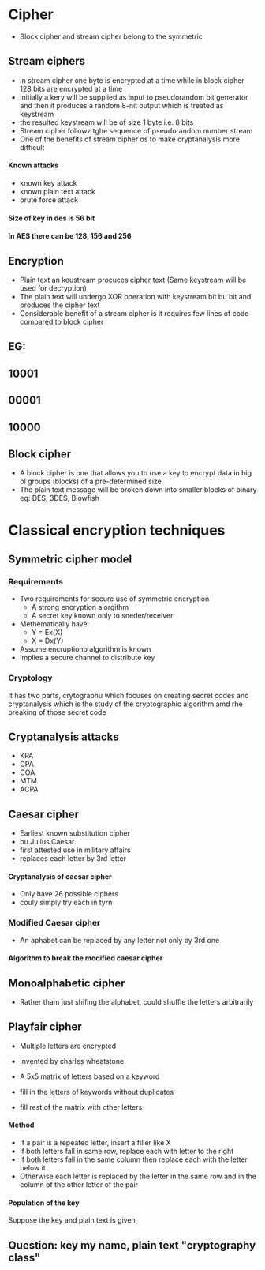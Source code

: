 # Cipher
- Block cipher and stream cipher belong to the symmetric 

## Stream ciphers
- in stream cipher one byte is encrypted at a time while in block cipher 128 bits are encrypted at a time
- initially a kery will be supplied as input to pseudorandom bit generator and then it produces a random 8-nit output which is treated as keystream
- the resulted keystream will be of size 1 byte i.e. 8 bits
- Stream cipher followz tghe sequence of pseudorandom number stream
- One of the benefits of stream cipher os to make cryptanalysis more difficult

#### Known attacks
- known key attack
- known plain text attack
- brute force attack

#### Size of key in des is 56 bit
#### In AES there can be 128, 156 and 256

## Encryption
- Plain text an keustream procuces cipher text (Same keystream will be used for decryption)
- The plain text will undergo XOR operation with keystream bit bu bit and produces the cipher text
- Considerable benefit of a stream cipher is it requires few lines of code compared to block cipher

## EG:
## 10001
00001
--------
10000
--------

## Block cipher
- A block cipher is one that allows you to use a key to encrypt data in big ol groups (blocks) of a pre-determined size
- The plain text message will be broken down into smaller blocks of binary
eg: DES, 3DES, Blowfish


# Classical encryption techniques
## Symmetric cipher model

### Requirements
- Two requirements for secure use of symmetric encryption
	- A strong encryption alorgithm
	- A secret key known only to sneder/receiver
- Methematically have:
	- Y = Ex(X)
	- X = Dx(Y)
- Assume encruptionb algorithm is known
- implies a secure channel to distribute key

### Cryptology
It has two parts, crytographu which focuses on creating secret codes and cryptanalysis which is the study of the cryptographic algorithm amd rhe breaking of those secret code

## Cryptanalysis attacks
- KPA
- CPA
- COA
- MTM
- ACPA

## Caesar cipher
- Earliest known substitution cipher
- bu Julius Caesar
- first attested use in military affairs
- replaces each letter by 3rd letter

#### Cryptanalysis of caesar cipher
- Only have 26 possible ciphers
- couly simply try each in tyrn

### Modified Caesar cipher
- An aphabet can be replaced by any letter not only by 3rd one

#### Algorithm to break the modified caesar cipher

## Monoalphabetic cipher
- Rather tham just shifing the alphabet, could shuffle the letters arbitrarily

## Playfair cipher
- Multiple letters are encrypted
- Invented by charles wheatstone

- A 5x5 matrix of letters based on a keyword
- fill in the letters of keywords without duplicates
- fill rest of the matrix with other letters

#### Method
- If a pair is a repeated letter, insert a filler like X
- if both letters fall in same row, replace each with letter to the right
- If both letters fall in the same column then replace each with the letter below it
- Otherwise each letter is replaced by the letter in the same row and in the column of the other letter of the pair
 

#### Population of the key
Suppose the key and plain text is given,

## Question: key my name, plain text "cryptography class"

